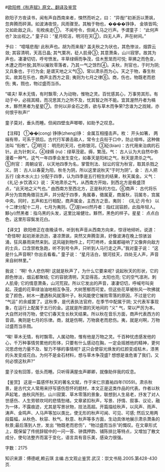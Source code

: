 #[欧阳修《秋声赋》原文、翻译及鉴赏](https://www.vrrw.net/wx/14166.html)

欧阳子方夜读书，闻有声自西南来者，悚然而听之，曰： “异哉!”初淅沥以萧飒，忽奔腾而砰湃。如波涛夜惊，风雨骤至。其触于物也，����铮铮， 金铁皆鸣; 又如赴敌之兵， 衔枚疾走①， 不闻号令，但闻人马之行声。予谓童子： “此何声也? 汝出视之。” 童子曰：“星月皎洁，明河在天②，四无人声，声在树间。”

予曰： “噫嘻悲哉! 此秋声也。胡为而来哉? 盖夫秋之为状也，其色惨淡，烟霏云敛; 其容清明，天高日晶; 其气栗冽，砭人肌骨③; 其意萧条，山川寂寥。故其为声也，凄凄切切，呼号愤发。丰草绿缛而争茂，佳木葱茏而可悦; 草拂之而色变，木遭之而叶脱;其所以摧败零落者，乃其一气之馀烈④。夫秋，刑官也，于时为阴;又兵象也，于行为金; 是谓天地之义气⑤，常以肃杀而为心。天之于物，春生秋实。故其在乐也，商声主西方之音; 夷则为七月之律⑥。商，伤也，物既老而悲伤; 夷，戮也，物过盛而当杀。

“嗟夫! 草木无情，有时飘零; 人为动物，惟物之灵。百忧感其心，万事劳其形。有动于中，必摇其精，而况思其力之所不及，忧其智之所不能。宜其渥然丹者为槁木，黟然黑者为星星⑦。奈何以非金石之质，欲与草木而争荣?念谁为之戕贼，亦何恨乎秋声!”

童子莫对，垂头而睡。但闻四壁虫声唧唧，如助予之叹息。



【注释】 ①��(cong) 铮铮(zheng)铮： 金属互相撞击声。枚： 开头如箸， 两端有带，可系于颈后。古代行军袭击敌人，常令士兵衔于口中，防止喧哗。这种做法叫 “衔枚”。②明河： 明亮的天河，也称银河。③砭(bian)：古代用来治病的石针。此为针刺义。④绿缛 (ru)：绿草茂密。缛，繁茂。气： 古人认为大自然中弥漫着一种气，这气一年四季会发生变化，如春天是阳和之气，秋天是肃杀之气。⑤刑官： 周朝设官，以天地四季为名，掌管刑法、狱讼的官为秋官，取其杀戮之义。阴： 古人以春夏为阳，秋冬为阴，所以这里说秋天“于时为阴”。金： 古人把五行 (金木水火土) 分配于四季，认为四季是五行相生的结果，秋天属金。义气： 《礼记·乡饮酒义》说： 天地肃杀之气，从西南方开始，到西北方是极盛顶点，“此天地之义气也。” 由西南方至西北方，正是秋的方位。⑥商声： 古代将乐声分为宫商角徵羽五声，并分配于四季，角属春，徵属夏，商属秋，羽属冬，宫属中央。同时，五声和五行相配，商声属金，主西方之音。夷则： 《礼记·月令》 以十二律分配十二月，七月为夷则。⑦渥(wo)然丹者：指红润容颜，此指年轻人。黟(yi)然黑者：指乌黑的头发，这里比喻健壮。黟然，黑色的样子。星星： 点点白色，这里形容鬓发花白。

【译文】 欧阳修正在夜晚读书，听到有声音从西南方向来，惊讶地倾听。说道： “奇怪啊! 起初淅淅沥沥，凄凉萧飒，突然又奔腾澎湃，好像波涛在晚上惊骇汹涌，狂风暴雨突然来到。这风碰到物件上，叮叮咚咚，金属都碰响了又像奔向敌方的士兵，口含禁枚急跑，听不到号令声，只听到人马行走之声。”我对童子说： “这是什么声音啊? 你出去看看。” 童子说： “星月洁白，银河挂天，四处无人声，声音来自树林里。”

我说： “啊! 令人悲伤啊! 这就是秋声了，为什么它要来呢? 说起秋天的形状，它的颜色惨淡，烟云都聚结; 它的容貌清明，天显得高，太阳也亮; 它的空气凛冽，刺人肌骨; 它的情意萧条，山河荒寂。所以它发出的声音，凄凄切切，呼喊号叫突起。茂盛的花草绿油油地相互争茂，大树葱郁而可爱。但这些花草被秋风一吹拂就变了颜色，树木一遭遇秋风就落叶子。秋风能使它摧败零落的原因，不过是它的 “气运” 的余威罢了。这秋季，是代表执法官府，在季节中配属于阴; 又代表军事现象，在运行上配属于五行的金。这就是所谓的天地间的 “义” 气，常以严厉为本。大自然对待万物，使它们春天生长秋天结果。所以秋在音乐方面，商声代表西方的音调，夷则是七月的乐律。商，就是伤啊，万物衰老而悲伤。夷，就是刈啊，万物过盛而当杀戮。

“唉! 草木无情，有时飘零。人属动物，惟有他是万物之灵。千百种忧虑感发他的心，千万种事情劳累他的形体，只要有什么感动在胸，一定会摇撼他的精神，更何况思虑他力量不及、智力不够的事情呢? 这只会使容光焕发的红颜变成枯木，漆黑的头发变成花白。为何不是金石材料，想与草木争茂盛? 想想是谁危害了我们，又何必恨这秋声?”

童子没有回答，低头而睡。只听得满屋虫声卿卿，就像助伴我的叹息。

【鉴赏】 这是一篇感怀秋天的著名文赋，作于宋仁宗嘉祐四年(1059)。肃杀秋景，是古代文人常用来抒写感伤怨怀的题材，本文正是这类作品的代表。作者以秋声起笔，由秋风所到，山川寂寞、草木零落的景象，联想到人生易老，抒发了对人世感伤、人生劳顿坎坷的悲情愁绪。文章紧扣秋声，写景、抒情、叙事、议论，融为一体，不露痕迹，尤其是写景状物，技法高超。开篇描绘秋声，以风声、雨声、涛声、金鸣声、人马声等加以类比，使无形的秋声可闻、可见、可感; 然后又用两段篇幅，从秋色、秋容、秋气、秋意、秋声等多方面，生动具体地展示肃杀萧条的秋景;最后落到人世，发出 “物既老而悲伤”，“物过盛而当杀”的慨叹。在文章形式上，既保留了传统辞赋中的一问一答、骈偶押韵、铺陈排比等特点，又增加了散文成分，使句法整齐而富于变化，语言具有音乐美，感染力很强。

字数：2175

知识来源：傅德岷,赖云琪 主编.古文观止鉴赏.武汉：崇文书局.2005.第428-430页.

